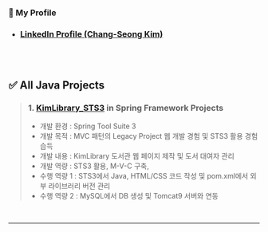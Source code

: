 ### 🎁 My Profile
- ### [LinkedIn Profile (Chang-Seong Kim)](https://www.linkedin.com/in/chang-seong-kim-7826142a0/)

<br>
<br>

<!-- Contents -->
## ✅ All Java Projects
> ### 1. [KimLibrary_STS3](https://github.com/Kim-src/Spring/tree/main/1.%20Spring%20Framework/Book%20Rental%20Service%20Web) in Spring Framework Projects
> - 개발 환경 : Spring Tool Suite 3
> - 개발 목적 : MVC 패턴의 Legacy Project 웹 개발 경험 및 STS3 활용 경험 습득
> - 개발 내용 : KimLibrary 도서관 웹 페이지 제작 및 도서 대여자 관리
> - 개발 역량 : STS3 활용, M-V-C 구축, 
> - 수행 역량 1 : STS3에서 Java, HTML/CSS 코드 작성 및 pom.xml에서 외부 라이브러리 버전 관리
> - 수행 역량 2 : MySQL에서 DB 생성 및 Tomcat9 서버와 연동

<br>

***

<br>
<br>
<br>
